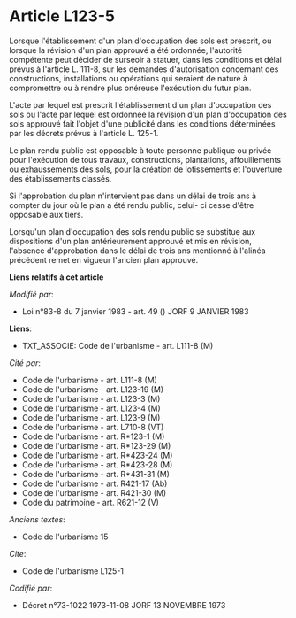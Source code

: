 # Article L123-5

Lorsque l'établissement d'un plan d'occupation des sols est prescrit, ou lorsque la révision d'un plan approuvé a été
ordonnée, l'autorité compétente peut décider de surseoir à statuer, dans les conditions et délai prévus à l'article L. 111-8,
sur les demandes d'autorisation concernant des constructions, installations ou opérations qui seraient de nature à
compromettre ou à rendre plus onéreuse l'exécution du futur plan.

L'acte par lequel est prescrit l'établissement d'un plan d'occupation des sols ou l'acte par lequel est ordonnée la revision
d'un plan d'occupation des sols approuvé fait l'objet d'une publicité dans les conditions déterminées par les décrets prévus
à l'article L. 125-1.

Le plan rendu public est opposable à toute personne publique ou privée pour l'exécution de tous travaux, constructions,
plantations, affouillements ou exhaussements des sols, pour la création de lotissements et l'ouverture des établissements
classés.

Si l'approbation du plan n'intervient pas dans un délai de trois ans à compter du jour où le plan a été rendu public, celui-
ci cesse d'être opposable aux tiers.

Lorsqu'un plan d'occupation des sols rendu public se substitue aux dispositions d'un plan antérieurement approuvé et mis en
révision, l'absence d'approbation dans le délai de trois ans mentionné à l'alinéa précédent remet en vigueur l'ancien plan
approuvé.

**Liens relatifs à cet article**

_Modifié par_:

  - Loi n°83-8 du 7 janvier 1983 - art. 49 () JORF 9 JANVIER 1983

**Liens**:

  - TXT_ASSOCIE: Code de l'urbanisme - art. L111-8 (M)

_Cité par_:

  - Code de l'urbanisme - art. L111-8 (M)
  - Code de l'urbanisme - art. L123-19 (M)
  - Code de l'urbanisme - art. L123-3 (M)
  - Code de l'urbanisme - art. L123-4 (M)
  - Code de l'urbanisme - art. L123-9 (M)
  - Code de l'urbanisme - art. L710-8 (VT)
  - Code de l'urbanisme - art. R*123-1 (M)
  - Code de l'urbanisme - art. R*123-29 (M)
  - Code de l'urbanisme - art. R*423-24 (M)
  - Code de l'urbanisme - art. R*423-28 (M)
  - Code de l'urbanisme - art. R*431-31 (M)
  - Code de l'urbanisme - art. R421-17 (Ab)
  - Code de l'urbanisme - art. R421-30 (M)
  - Code du patrimoine - art. R621-12 (V)

_Anciens textes_:

  - Code de l'urbanisme 15

_Cite_:

  - Code de l'urbanisme L125-1

_Codifié par_:

  - Décret n°73-1022 1973-11-08 JORF 13 NOVEMBRE 1973
